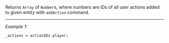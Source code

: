 Returns `Array` of `Number`s, where numbers are IDs of all user actions added to given entity with `addAction` command.


---
*Example 1:*
```sqf
_actions = actionIDs player;
```